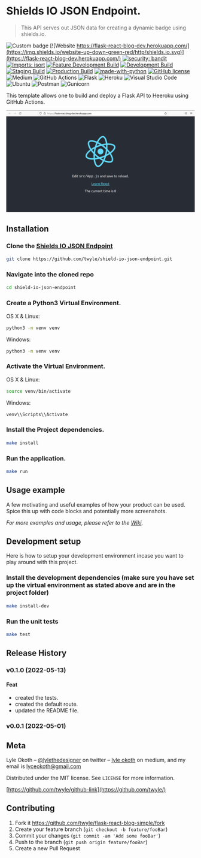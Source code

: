 # Shields IO JSON Endpoint.
> This API serves out JSON data for creating a dynamic badge using shields.io.

![Custom badge](https://img.shields.io/endpoint?url=https://shields-io-dev.herokuapp.com/api/v1/data?username=lyle)
[![Website https://flask-react-blog-dev.herokuapp.com/](https://img.shields.io/website-up-down-green-red/http/shields.io.svg)](https://flask-react-blog-dev.herokuapp.com/)
[![security: bandit][bandit-image]][bandit-url]
[![Imports: isort][isort-image]][isort-url]
[![Feature Development Build][feature-development-image]][feature-development-url]
[![Development Build][development-image]][development-url]
[![Staging Build][staging-image]][staging-url]
[![Production Build][staging-image]][production-url]
[![made-with-python](https://img.shields.io/badge/Made%20with-Python-1f425f.svg)](https://www.python.org/)
[![GitHub license](https://img.shields.io/github/license/Naereen/StrapDown.js.svg)](https://github.com/Naereen/StrapDown.js/blob/master/LICENSE)
![Medium](https://img.shields.io/badge/Medium-12100E?style=for-the-badge&logo=medium&logoColor=white)
![GitHub Actions](https://img.shields.io/badge/github%20actions-%232671E5.svg?style=for-the-badge&logo=githubactions&logoColor=white)
![Flask](https://img.shields.io/badge/flask-%23000.svg?style=for-the-badge&logo=flask&logoColor=white)
![Heroku](https://img.shields.io/badge/heroku-%23430098.svg?style=for-the-badge&logo=heroku&logoColor=white)
![Visual Studio Code](https://img.shields.io/badge/Visual%20Studio%20Code-0078d7.svg?style=for-the-badge&logo=visual-studio-code&logoColor=white)
![Ubuntu](https://img.shields.io/badge/Ubuntu-E95420?style=for-the-badge&logo=ubuntu&logoColor=white)
![Postman](https://img.shields.io/badge/Postman-FF6C37?style=for-the-badge&logo=postman&logoColor=white)
![Gunicorn](https://img.shields.io/badge/gunicorn-%298729.svg?style=for-the-badge&logo=gunicorn&logoColor=white)

This template allows one to build and deploy a Flask API to Heeroku using GitHub Actions.

![](header.png)

## Installation

### Clone the [Shields IO JSON Endpoint](https://github.com/twyle/shield-io-json-endpoint)

```sh
git clone https://github.com/twyle/shield-io-json-endpoint.git
```

### Navigate into the cloned repo

```sh
cd shield-io-json-endpoint
```

### Create a Python3 Virtual Environment.

OS X & Linux:

```sh
python3 -m venv venv
```

Windows:

```sh
python3 -m venv venv
```

### Activate the Virtual Environment.

OS X & Linux:

```sh
source venv/bin/activate
```

Windows:

```sh
venv\\Scripts\\Activate
```

### Install the Project dependencies.

```sh
make install
```

### Run the application.

```sh
make run
```

## Usage example

A few motivating and useful examples of how your product can be used. Spice this up with code blocks and potentially more screenshots.

_For more examples and usage, please refer to the [Wiki][wiki]._

## Development setup

Here is how to setup your development environment incase you want to play around with this project.

### Install the development dependencies (make sure you have set up the virtual environment as stated above and are in the project folder)

```sh
make install-dev
```

### Run the unit tests

```sh
make test
```

## Release History

### v0.1.0 (2022-05-13)

#### Feat

- created the tests.
- created the default route.
- updated the README file.

### v0.0.1 (2022-05-01)



## Meta

Lyle Okoth – [@lylethedesigner](https://twitter.com/lylethedesigner) on twitter – [lyle okoth](https://medium.com/@lyle-okoth) on medium, and my email is lyceokoth@gmail.com

Distributed under the MIT license. See ``LICENSE`` for more information.

[https://github.com/twyle/github-link](https://github.com/twyle/)

## Contributing

1. Fork it https://github.com/twyle/flask-react-blog-simple/fork
2. Create your feature branch (`git checkout -b feature/fooBar`)
3. Commit your changes (`git commit -am 'Add some fooBar'`)
4. Push to the branch (`git push origin feature/fooBar`)
5. Create a new Pull Request

<!-- Markdown link & img dfn's -->
[wiki]: https://github.com/yourname/yourproject/wiki

[bandit-image]: https://img.shields.io/badge/security-bandit-yellow.svg
[bandit-url]: https://github.com/PyCQA/bandit

[isort-image]: https://img.shields.io/badge/%20imports-isort-%231674b1?style=flat&labelColor=ef8336
[isort-url]: https://pycqa.github.io/isort/

[feature-development-image]: https://github.com/twyle/flask-react-blog-simple/actions/workflows/feature-development-workflow.yml/badge.svg?branch=feature%2Fworkflows
[feature-development-url]: https://github.com/twyle/flask-react-blog-simple/actions/workflows/feature-development-workflow.yml

[development-image]: https://github.com/twyle/shield-io-json-endpoint/actions/workflows/development-workflow.yml/badge.svg
[development-url]: ttps://github.com/twyle/shield-io-json-endpoint/actions/workflows/development-workflow.yml

[staging-image]: https://github.com/twyle/flask-react-blog-simple/actions/workflows/staging-workflow.yml/badge.svg
[staging-url]: https://github.com/twyle/flask-react-blog-simple/actions/workflows/staging-workflow.yml

[production-image]: https://github.com/twyle/flask-react-blog-simple/actions/workflows/production-workflow.yml/badge.svg
[production-url]: https://github.com/twyle/flask-react-blog-simple/actions/workflows/production-workflow.yml

